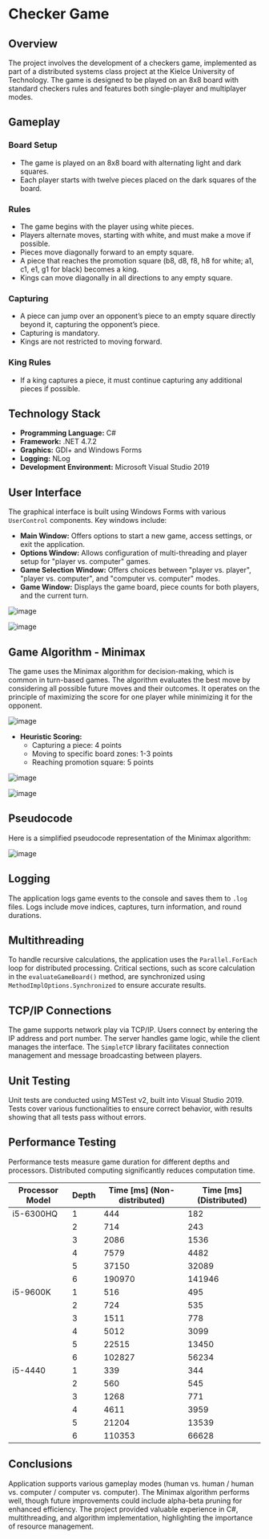 # Checker Game

## Overview

The project involves the development of a checkers game, implemented as part of a distributed systems class project at the Kielce University of Technology. The game is designed to be played on an 8x8 board with standard checkers rules and features both single-player and multiplayer modes.

## Gameplay

### Board Setup
- The game is played on an 8x8 board with alternating light and dark squares.
- Each player starts with twelve pieces placed on the dark squares of the board.

### Rules
- The game begins with the player using white pieces.
- Players alternate moves, starting with white, and must make a move if possible.
- Pieces move diagonally forward to an empty square.
- A piece that reaches the promotion square (b8, d8, f8, h8 for white; a1, c1, e1, g1 for black) becomes a king.
- Kings can move diagonally in all directions to any empty square.

### Capturing
- A piece can jump over an opponent’s piece to an empty square directly beyond it, capturing the opponent’s piece.
- Capturing is mandatory.
- Kings are not restricted to moving forward.

### King Rules
- If a king captures a piece, it must continue capturing any additional pieces if possible.

## Technology Stack

- **Programming Language:** C#
- **Framework:** .NET 4.7.2
- **Graphics:** GDI+ and Windows Forms
- **Logging:** NLog
- **Development Environment:** Microsoft Visual Studio 2019

## User Interface

The graphical interface is built using Windows Forms with various `UserControl` components. Key windows include:

- **Main Window:** Offers options to start a new game, access settings, or exit the application.
- **Options Window:** Allows configuration of multi-threading and player setup for "player vs. computer" games.
- **Game Selection Window:** Offers choices between "player vs. player", "player vs. computer", and "computer vs. computer" modes.
- **Game Window:** Displays the game board, piece counts for both players, and the current turn.

![image](https://github.com/user-attachments/assets/01a865c9-596d-4ba5-b3a3-8d8c43e930bb)

![image](https://github.com/user-attachments/assets/6bc17260-e913-421a-983b-9eea2bc559c6)

## Game Algorithm - Minimax

The game uses the Minimax algorithm for decision-making, which is common in turn-based games. The algorithm evaluates the best move by considering all possible future moves and their outcomes. It operates on the principle of maximizing the score for one player while minimizing it for the opponent.

![image](https://github.com/user-attachments/assets/51b4ef0b-2822-450c-a432-3d328fd25053)

- **Heuristic Scoring:**
  - Capturing a piece: 4 points
  - Moving to specific board zones: 1-3 points
  - Reaching promotion square: 5 points
  
![image](https://github.com/user-attachments/assets/afc0cf13-4c73-4e49-abeb-7c474ad5e0ae)

![image](https://github.com/user-attachments/assets/edad21f3-15ce-4b53-a514-ff811ea3294a)

## Pseudocode

Here is a simplified pseudocode representation of the Minimax algorithm:

![image](https://github.com/user-attachments/assets/737d16fe-8c2c-4cc9-b72e-a279c1e830ad)

## Logging

The application logs game events to the console and saves them to `.log` files. Logs include move indices, captures, turn information, and round durations.

## Multithreading

To handle recursive calculations, the application uses the `Parallel.ForEach` loop for distributed processing. Critical sections, such as score calculation in the `evaluateGameBoard()` method, are synchronized using `MethodImplOptions.Synchronized` to ensure accurate results.

## TCP/IP Connections

The game supports network play via TCP/IP. Users connect by entering the IP address and port number. The server handles game logic, while the client manages the interface. The `SimpleTCP` library facilitates connection management and message broadcasting between players.

## Unit Testing

Unit tests are conducted using MSTest v2, built into Visual Studio 2019. Tests cover various functionalities to ensure correct behavior, with results showing that all tests pass without errors.

## Performance Testing

Performance tests measure game duration for different depths and processors. Distributed computing significantly reduces computation time.

| Processor Model | Depth | Time [ms] (Non-distributed) | Time [ms] (Distributed) |
|-----------------|-------|-----------------------------|--------------------------|
| i5-6300HQ       | 1     | 444                         | 182                      |
|                 | 2     | 714                         | 243                      |
|                 | 3     | 2086                        | 1536                     |
|                 | 4     | 7579                        | 4482                     |
|                 | 5     | 37150                       | 32089                    |
|                 | 6     | 190970                      | 141946                   |
| i5-9600K        | 1     | 516                         | 495                      |
|                 | 2     | 724                         | 535                      |
|                 | 3     | 1511                        | 778                      |
|                 | 4     | 5012                        | 3099                     |
|                 | 5     | 22515                       | 13450                    |
|                 | 6     | 102827                      | 56234                    |
| i5-4440         | 1     | 339                         | 344                      |
|                 | 2     | 560                         | 545                      |
|                 | 3     | 1268                        | 771                      |
|                 | 4     | 4611                        | 3959                     |
|                 | 5     | 21204                       | 13539                    |
|                 | 6     | 110353                      | 66628                    |

## Conclusions

Application supports various gameplay modes (human vs. human / human vs. computer / computer vs. computer). The Minimax algorithm performs well, though future improvements could include alpha-beta pruning for enhanced efficiency. The project provided valuable experience in C#, multithreading, and algorithm implementation, highlighting the importance of resource management.
